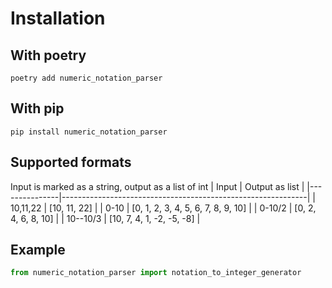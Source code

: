 # Installation
## With poetry
```shell
poetry add numeric_notation_parser
```

## With pip
```shell
pip install numeric_notation_parser
```


## Supported formats
Input is marked as a string, output as a list of int
| Input         | Output as list                                              |
|---------------|-------------------------------------------------------------|
| 10,11,22      | [10, 11, 22]                                                |
| 0-10          | [0, 1, 2, 3, 4, 5, 6, 7, 8, 9, 10]                          |
| 0-10/2        | [0, 2, 4, 6, 8, 10]                                         |
| 10--10/3      | [10, 7, 4, 1, -2, -5, -8]                                   |

## Example
```python
from numeric_notation_parser import notation_to_integer_generator
```
